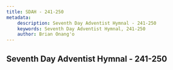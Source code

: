 ```yaml
---
title: SDAH - 241-250
metadata:
    description: Seventh Day Adventist Hymnal - 241-250
    keywords: Seventh Day Adventist Hymnal, 241-250
    author: Brian Onang'o
---
```



## Seventh Day Adventist Hymnal - 241-250
  